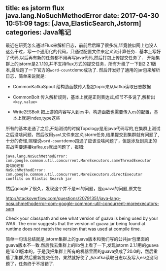 title: es jstorm flux java.lang.NoSuchMethodError
date: 2017-04-30 10:51:09
tags: [Java,ElasticSearch,Jstorm]
categories: Java笔记
---
最近在研究怎么通过Flux来解析日志，前前后后踩了很多坑,毕竟貌似网上也没人这么干过，写一个通用化的代码，只通过配置文件来定义流计算任务．基本上写好了代码,以后再有新的任务都不用再写java代码,然后打包上传提交任务了．
开始集群上的jstorm是2.1.1的,并不支持flux方式的提交任务，所有升级了一下到2.2.1版本,最后跑了一下官方的`word-count`demo成功了.
然后开发好了通用的jar包来解析日志，简单来说就是:

* CommonKafkaSpout
给构造函数传入指定topic来从kafka读取日志数据

* CommonBolt
传入解析规则，基本上就是正则表达式,细节不多说了,解析出`<key,value>`

* Write2ESBolt
把上游的内容写入到es中，构造函数也需要传入es的配置，基本上就是index,type这些

所有的基本走通了之后,开始测试的时候Topology是用java代码写的,在集群上测试之后没啥问题，然后改用`yaml`文件来定义jstorm任务,结果提交到集群就有问题了,十分的奇怪,照理说`word-count`demo跑通了应该没啥问题了，但是涉及到真正的实战需要连接kafka,es就出问题了，报错:
```
java.lang.NoSuchMethodError: com.google.common.util.concurrent.MoreExecutors.sameThreadExecutor
类似的还有
NoSuchMethodError: com.google.common.util.concurrent.MoreExecutors.directExecutor conflits on Elastic Search jar
```
然后google了很久，发现这个并不是es的问题，是guava的问题,原文在
> 
http://stackoverflow.com/questions/20791351/java-lang-nosuchmethoderror-com-google-common-util-concurrent-moreexecutors-sam

Check your classpath and see what version of guava is being used by your WAR. The error suggests that the version of guava jar being found at runtime does not match the version that was used at compile time.

简单一句话总结就是,jstorm集群上的guava版本和我们写的公共jar包里面的guava版本不一致.然后我去集群上的lib包上看了一下,发现jstorm 2.1.1用的guava是16.01版本的，于是我把集群上所有的机器里面的guava换成了20.0的，然后重启了集群,然后重新提交任务，果然就好使了,从kafka读取日志以及写入es也没问题了，任务终于不报错了.

